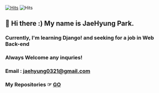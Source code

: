 [![Hits](https://hits.seeyoufarm.com/api/count/incr/badge.svg?url=https%3A%2F%2Fgithub.com%2Fjbro321)](https://hits.seeyoufarm.com) ![Hits](https://img.shields.io/github/followers/jbro321?label=Follow)

## 👋 Hi there :) My name is JaeHyung Park.
### Currently, I'm learning Django! and seeking for a job in Web Back-end
### Always Welcome any inquries!
### Email : jaehyung0321@gmail.com

### My Repositories ☞ [GO](INDEX.md)

<!--
![jbro321's github stats](https://github-readme-stats.vercel.app/api?username=jbro321&show_icons=true&theme=merko)
## My major is Biomedical Engineering

**jbro321/jbro321** is a ✨ _special_ ✨ repository because its `README.md` (this file) appears on your GitHub profile.

Here are some ideas to get you started:

- 🔭 I’m currently working on ...
- 🌱 I’m currently learning ...
- 👯 I’m looking to collaborate on ...
- 🤔 I’m looking for help with ...
- 💬 Ask me about ...
- 📫 How to reach me: ...
- 😄 Pronouns: ...
- ⚡ Fun fact: ...
-->
